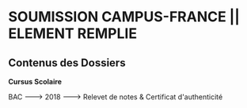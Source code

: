 # SOUMISSION CAMPUS-FRANCE || ELEMENT REMPLIE
## Contenus des Dossiers

**Cursus Scolaire**

BAC ---> 2018 ---> Relevet de notes & Certificat d'authenticité


